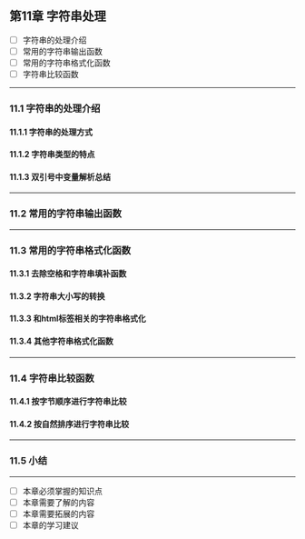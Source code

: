 ## 第11章 字符串处理
- [ ] 字符串的处理介绍
- [ ] 常用的字符串输出函数
- [ ] 常用的字符串格式化函数 
- [ ] 字符串比较函数 

---

### 11.1 字符串的处理介绍
#### 11.1.1 字符串的处理方式  
#### 11.1.2 字符串类型的特点  
#### 11.1.3 双引号中变量解析总结  

---

### 11.2 常用的字符串输出函数  

---

### 11.3 常用的字符串格式化函数  
#### 11.3.1 去除空格和字符串填补函数  
#### 11.3.2 字符串大小写的转换  
#### 11.3.3 和html标签相关的字符串格式化  
#### 11.3.4 其他字符串格式化函数  

---

### 11.4 字符串比较函数  
#### 11.4.1 按字节顺序进行字符串比较  
#### 11.4.2 按自然排序进行字符串比较  

---

### 11.5 小结

---

- [ ] 本章必须掌握的知识点
- [ ] 本章需要了解的内容
- [ ] 本章需要拓展的内容
- [ ] 本章的学习建议